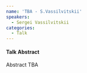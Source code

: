 ```yaml
---
name: 'TBA - S.Vassilvitskii'
speakers:
  - Sergei Vassilvitskii
categories:
  - Talk
---
```


#### Talk Abstract

Abstract TBA